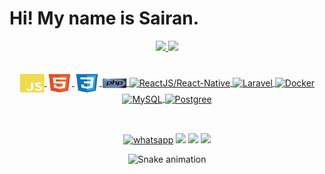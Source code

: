 <h1> Hi! My name is Sairan. </h1>

<div align="center">
  <a href="https://github.com/SairanSerra">
  <img height="180em" src="https://github-readme-stats.vercel.app/api?username=SairanSerra&show_icons=true&theme=dracula&include_all_commits=true&count_private=true"/>
  <img height="180em" src="https://github-readme-stats.vercel.app/api/top-langs/?username=SairanSerra&layout=compact&langs_count=7&theme=dracula"/>
</div>

 <br>
<div  align="center"> 
  <div style="display: inline_block"><br>
  <img align="center" alt="JavaScript" title="JavaScript" height="30" width="40" src="https://raw.githubusercontent.com/devicons/devicon/master/icons/javascript/javascript-plain.svg">
  <img align="center" alt="HTML" height="30" title="HTML5" width="40" src="https://raw.githubusercontent.com/devicons/devicon/master/icons/html5/html5-original.svg">
  <img align="center" alt="CSS" height="30" title="CSS3" width="40" src="https://raw.githubusercontent.com/devicons/devicon/master/icons/css3/css3-original.svg">
  <img align="center" alt="PHP" height="30" title="PHP" width="40" src="https://raw.githubusercontent.com/devicons/devicon/master/icons/php/php-original.svg">  
  <img align="center" height="30" alt="ReactJS/React-Native" title="ReactJS/React-Native" width="40" title="PHP" src="https://cdn.jsdelivr.net/gh/devicons/devicon/icons/react/react-original.svg" />
  <img align="center" height="30" alt="Laravel" title="Laravel" src="https://cdn.jsdelivr.net/gh/devicons/devicon/icons/laravel/laravel-plain.svg" />
  <img align="center" height="30" alt="Docker" title="Docker" src="https://cdn.jsdelivr.net/gh/devicons/devicon/icons/docker/docker-original.svg" />
  <img align="center" height="30" alt="MySQL" title="MySQL" src="https://cdn.jsdelivr.net/gh/devicons/devicon/icons/mysql/mysql-original.svg" />
  <img align="center" height="30" alt="Postgree" title="Postgree" src="https://cdn.jsdelivr.net/gh/devicons/devicon/icons/postgresql/postgresql-original.svg" />
 </div>
 
 ##
 
  <br>
   <a href="https://api.whatsapp.com/send?phone=5511996076125&text=Bem%20vindo"><img src="https://img.shields.io/badge/WhatsApp-25D366?style=for-the-badge&logo=whatsapp&logoColor=white" alt="whatsapp" title="WhatsApp"  widht:"40" height:"40"/></a>
  <a href="https://www.instagram.com/sairan_serra/" target="_blank"><img src="https://img.shields.io/badge/-Instagram-%23E4405F?style=for-the-badge&logo=instagram&logoColor=white" target="_blank"></a>
  <a href="https://br.linkedin.com/in/sairan-serra-dos-santos-005a42208" target="_blank"><img src="https://img.shields.io/badge/-LinkedIn-%230077B5?style=for-the-badge&logo=linkedin&logoColor=white" target="_blank"></a> 
  <a href = "mailto:sairan.serra@gmail.com"><img src="https://img.shields.io/badge/-Gmail-%23333?style=for-the-badge&logo=gmail&logoColor=white" target="_blank"></a>
 
  ![Snake animation](https://github.com/SairanSerra/SairanSerra/blob/output/github-contribution-grid-snake.svg)
 
</div>
 
